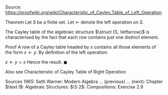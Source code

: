 # 

Source: https://proofwiki.org/wiki/Characteristic_of_Cayley_Table_of_Left_Operation



Theorem
Let $S$ be a finite set.
Let $\leftarrow$ denote the left operation on $S$.

The Cayley table of the algebraic structure $\struct {S, \leftarrow}$ is characterised by the fact that each row contains just one distinct element.


Proof
A row of a Cayley table headed by $x$ contains all those elements of the form $x \leftarrow y$.
By definition of the left operation:

$x \leftarrow y = x$
Hence the result.
$\blacksquare$


Also see
Characteristic of Cayley Table of Right Operation


Sources
1965: Seth Warner: Modern Algebra ... (previous) ... (next): Chapter $\text I$: Algebraic Structures: $\S 2$: Compositions: Exercise $2.9$




